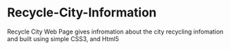 # Recycle-City-Information

Recycle City Web Page gives infromation about the city recycling infomation and built using simple CSS3, and Html5
